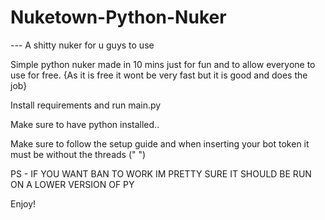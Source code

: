 # Nuketown-Python-Nuker
--- A shitty nuker for u guys to use 

Simple python nuker made in 10 mins just for fun and to allow everyone to use for free. {As it is free it wont be very fast but it is good and does the job}

Install requirements and run main.py

Make sure to have python installed..

Make sure to follow the setup guide and when inserting your bot token it must be without the threads (" ")



PS - IF YOU WANT BAN TO WORK IM PRETTY SURE IT SHOULD BE RUN ON A LOWER VERSION OF PY

Enjoy!
